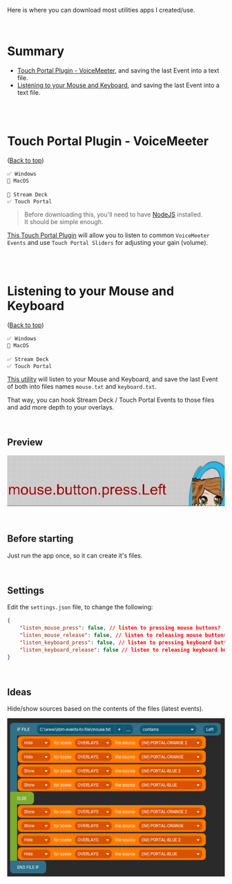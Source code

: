 Here is where you can download most utilities apps I created/use.

<br>

# Summary

-   [Touch Portal Plugin - VoiceMeeter](#touch-portal-plugin---voicemeeter), and saving the last Event into a text file.
-   [Listening to your Mouse and Keyboard](#listening-to-your-mouse-and-keyboard), and saving the last Event into a text file.

<br />
<br />

# Touch Portal Plugin - VoiceMeeter

([Back to top](#summary))

```
✅ Windows
🚫 MacOS

🚫 Stream Deck
✅ Touch Portal
```

> Before downloading this, you'll need to have [NodeJS](https://nodejs.org/en/download/) installed.  
> It should be simple enough.

[This Touch Portal Plugin](TouchPortal-VoiceMeeter/) will allow you to listen to common `VoiceMeeter Events` and use `Touch Portal Sliders` for adjusting your gain (volume).

<br />
<br />

# Listening to your Mouse and Keyboard

([Back to top](#summary))

```
✅ Windows
🚫 MacOS

✅ Stream Deck
✅ Touch Portal
```

[This utility](kbm-events-to-file/) will listen to your Mouse and Keyboard, and save the last Event of both into files names `mouse.txt` and `keyboard.txt`.

That way, you can hook Stream Deck / Touch Portal Events to those files and add more depth to your overlays.

<br>

## Preview

![kbm-events-to-file-1.gif](img/kbm-events-to-file-1.gif)

<br>

## Before starting

Just run the app once, so it can create it's files.

<br>

## Settings

Edit the `settings.json` file, to change the following:

```json
{
    "listen_mouse_press": false, // listen to pressing mouse buttons?
    "listen_mouse_release": false, // listen to releasing mouse buttons?
    "listen_keyboard_press": false, // listen to pressing keyboard buttons?
    "listen_keyboard_release": false // listen to releasing keyboard buttons?
}
```

<br>

## Ideas

Hide/show sources based on the contents of the files (latest events).

![kbm-events-to-file-2.png](img/kbm-events-to-file-2.png)
